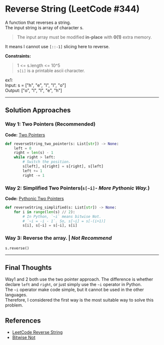 # Reverse String (LeetCode #344)
A function that reverses a string.  
The input string is array of character s.  
> The input array must be modified **in-place** with **0(1)** extra memory.  

It means I cannot use `[::-1]` slicing here to reverse.

**Constraints:**
> 1 <= s.length <= 10^5  
> `s[i]` is a printable ascii character.

ex1:  
Input: s = ["h", "e", "l", "l", "o"]  
Output: ["o", "l", "l", "e", "h"]

---

## Solution Approaches
### Way 1: Two Pointers (Recommended)
**Code:** [Two Pointers](reverse_string.py) 

```python
def reverseString_two_pointer(s: List[str]) -> None:
    left = 0
    right = len(s) - 1
    while right > left:
        # Switch the position.
        s[left], s[right] = s[right], s[left]
        left += 1
        right -= 1
```
    
### Way 2: Simplified Two Pointers(`s[~i]`- *More Pythonic Way.*)
**Code:** [Pythonic Two Pointers](reverse_string_pythonic.py)

```python
def reverseString_simplified(s: List[str]) -> None:
    for i in range(len(s) // 2):
        # In Python, `~i` means bitwise Not.
        # `~i = -i - 1`. So, s[~i] = s[-(i+1)]
        s[i], s[~i] = s[~i], s[i]
```

### Way 3: Reverse the array. | *Not Recommend*
`s.reverse()`

---

## Final Thoughts
Way1 and 2 both use the two pointer approach. The difference is whether declare `left` and `right`, or just simply use the `~i` operator in Python.  
The `~i` operator make code simple, but it cannot be used in the other languages.  
Therefore, I considered the first way is the most suitable way to solve this problem. 

## References
- [LeetCode Reverse String](https://leetcode.com/problems/reverse-string/description/)  
- [Bitwise Not](https://www.geeksforgeeks.org/python-bitwise-operators/)